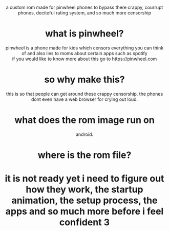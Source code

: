 <div align="center">
<br>
a custom rom made for pinwheel phones to bypass there crappy, courrupt phones, deciteful rating system, and so much more censorship

<br>

<h1> what is pinwheel? </h1>
pinwheel is a phone made for kids which censors everything you can think of and also lies to moms about certain apps such as spotify
<br>
if you would like to know more about this go to
https://pinwheel.com

<h1> so why make this? </h1>
this is so that people can get around these crappy censorship. the phones dont even have a web browser for crying out loud.

<h1> what does the rom image run on </h1>
android.

<h1> where is the rom file? <h1/>
it is not ready yet i need to figure out how they work, the startup animation, the setup process, the apps and so much more before i feel confident 3

</div>
